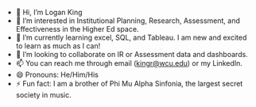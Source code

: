 - 👋 Hi, I’m Logan King
- 👀 I’m interested in Institutional Planning, Research, Assessment, and Effectiveness in the Higher Ed space.
- 🌱 I’m currently learning excel, SQL, and Tableau. I am new and excited to learn as much as I can!
- 💞️ I’m looking to collaborate on IR or Assessment data and dashboards.
- 📫 You can reach me through email (kingr@wcu.edu) or my LinkedIn.
- 😄 Pronouns: He/Him/His
- ⚡ Fun fact: I am a brother of Phi Mu Alpha Sinfonia, the largest secret society in music.

<!---
lking1624/lking1624 is a ✨ special ✨ repository because its `README.md` (this file) appears on your GitHub profile.
You can click the Preview link to take a look at your changes.
--->
